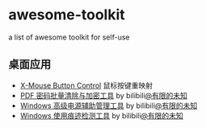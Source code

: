 # awesome-toolkit

a list of awesome toolkit for self-use

## 桌面应用

- [X-Mouse Button Control](https://www.highrez.co.uk/downloads/XMouseButtonControl.htm) 鼠标按键重映射
- [PDF 密码批量清除与加密工具](./toolkit-without-url/PDF密码批量清除与加密工具.zip) by bilibili[@有限的未知](https://space.bilibili.com/1199158766)
- [Windows 高级电源辅助管理工具](./toolkit-without-url/Windows高级电源辅助管理工具.zip) by bilibili[@有限的未知](https://space.bilibili.com/1199158766)
- [Windows 使用痕迹检测工具](./toolkit-without-url/Windows使用痕迹检测工具.zip) by bilibili[@有限的未知](https://space.bilibili.com/1199158766)
